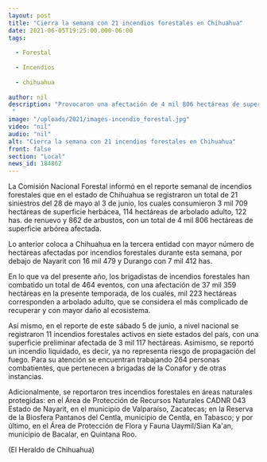```yaml
---
layout: post
title: "Cierra la semana con 21 incendios forestales en Chihuahua"
date: 2021-06-05T19:25:00.000-06:00
tags:
  
  - Forestal
  
  - Incendios
  
  - chihuahua
  
author: nil
description: "Provocaron una afectación de 4 mil 806 hectáreas de superficie "
image: "/uploads/2021/images-incendio_forestal.jpg"
video: "nil"
audio: "nil"
alt: "Cierra la semana con 21 incendios forestales en Chihuahua"
front: false
section: "Local"
news_id: 184862
---
```


La Comisión Nacional Forestal informó en el reporte semanal de incendios forestales que en el estado de Chihuahua se registraron un total de 21 siniestros del 28 de mayo al 3 de junio, los cuales consumieron 3 mil 709 hectáreas de superficie herbácea, 114 hectáreas de arbolado adulto, 122 has. de renuevo y 862 de arbustos, con un total de 4 mil 806 hectáreas de superficie arbórea afectada.

Lo anterior coloca a Chihuahua en la tercera entidad con mayor número de hectáreas afectadas por incendios forestales durante esta semana, por debajo de Nayarit con 16 mil 479 y Durango con 7 mil 412 has.

En lo que va del presente año, los brigadistas de incendios forestales han combatido un total de 464 eventos, con una afectación de 37 mil 359 hectáreas en la presente temporada, de los cuales, mil 223 hectáreas corresponden a arbolado adulto, que se considera el más complicado de recuperar y con mayor daño al ecosistema.

Así mismo, en el reporte de este sábado 5 de junio, a nivel nacional se registraron 11 incendios forestales activos en siete estados del país, con una superficie preliminar afectada de 3 mil 117 hectáreas. Asimismo, se reportó un incendio liquidado, es decir, ya no representa riesgo de propagación del fuego. Para su atención se encuentran trabajando 264 personas combatientes, que pertenecen a brigadas de la Conafor y de otras instancias.

Adicionalmente, se reportaron tres incendios forestales en áreas naturales protegidas: en el Área de Protección de Recursos Naturales CADNR 043 Estado de Nayarit, en el municipio de Valparaíso, Zacatecas; en la Reserva de la Biosfera Pantanos del Centla, municipio de Centla, en Tabasco; y por último, en el Área de Protección de Flora y Fauna Uaymil/Sian Ka'an, municipio de Bacalar, en Quintana Roo.

(El Heraldo de Chihuahua)